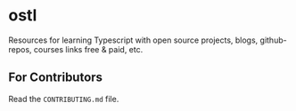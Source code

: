 # ostl
Resources for learning Typescript with open source projects, blogs, github-repos, courses links free &amp; paid, etc.

For Contributors
----------------
Read the `CONTRIBUTING.md` file.
